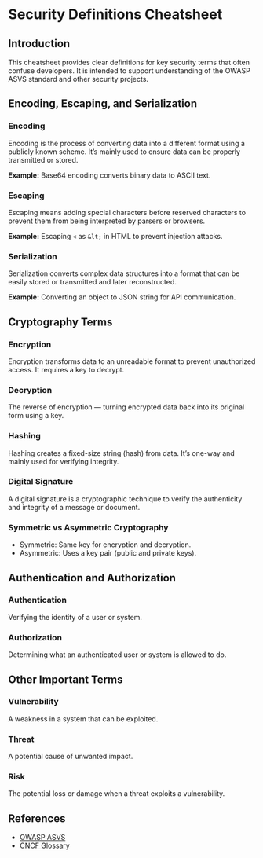 # Security Definitions Cheatsheet

## Introduction
This cheatsheet provides clear definitions for key security terms that often confuse developers. It is intended to support understanding of the OWASP ASVS standard and other security projects.

## Encoding, Escaping, and Serialization

### Encoding
Encoding is the process of converting data into a different format using a publicly known scheme. It’s mainly used to ensure data can be properly transmitted or stored.

**Example:** Base64 encoding converts binary data to ASCII text.

### Escaping
Escaping means adding special characters before reserved characters to prevent them from being interpreted by parsers or browsers.

**Example:** Escaping `<` as `&lt;` in HTML to prevent injection attacks.

### Serialization
Serialization converts complex data structures into a format that can be easily stored or transmitted and later reconstructed.

**Example:** Converting an object to JSON string for API communication.

## Cryptography Terms

### Encryption
Encryption transforms data to an unreadable format to prevent unauthorized access. It requires a key to decrypt.

### Decryption
The reverse of encryption — turning encrypted data back into its original form using a key.

### Hashing
Hashing creates a fixed-size string (hash) from data. It’s one-way and mainly used for verifying integrity.

### Digital Signature
A digital signature is a cryptographic technique to verify the authenticity and integrity of a message or document.

### Symmetric vs Asymmetric Cryptography
- Symmetric: Same key for encryption and decryption.  
- Asymmetric: Uses a key pair (public and private keys).

## Authentication and Authorization

### Authentication
Verifying the identity of a user or system.

### Authorization
Determining what an authenticated user or system is allowed to do.

## Other Important Terms

### Vulnerability
A weakness in a system that can be exploited.

### Threat
A potential cause of unwanted impact.

### Risk
The potential loss or damage when a threat exploits a vulnerability.

## References
- [OWASP ASVS](https://owasp.org/www-project-application-security-verification-standard/)
- [CNCF Glossary](https://github.com/cncf/glossary)
